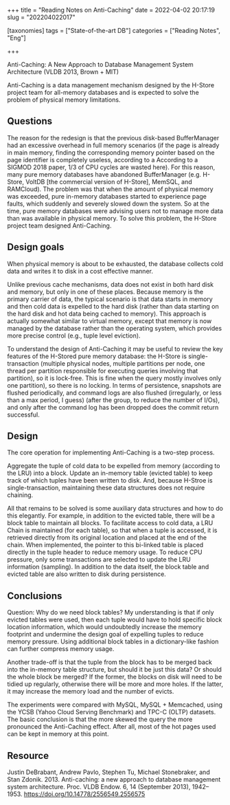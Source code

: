 +++
title = "Reading Notes on Anti-Caching"
date = 2022-04-02 20:17:19
slug = "202204022017"

[taxonomies]
tags = ["State-of-the-art DB"]
categories =  ["Reading Notes", "Eng"]

+++

Anti-Caching: A New Approach to Database Management System Architecture (VLDB 2013, Brown + MIT)

<!-- more -->

Anti-Caching is a data management mechanism designed by the H-Store project team for all-memory databases and is expected to solve the problem of physical memory limitations.

## Questions

The reason for the redesign is that the previous disk-based BufferManager had an excessive overhead in full memory scenarios (if the page is already in main memory, finding the corresponding memory pointer based on the page identifier is completely useless, according to a According to a SIGMOD 2018 paper, 1/3 of CPU cycles are wasted here). For this reason, many pure memory databases have abandoned BufferManager (e.g. H-Store, VoltDB [the commercial version of H-Store], MemSQL, and RAMCloud). The problem was that when the amount of physical memory was exceeded, pure in-memory databases started to experience page faults, which suddenly and severely slowed down the system. So at the time, pure memory databases were advising users not to manage more data than was available in physical memory. To solve this problem, the H-Store project team designed Anti-Caching.

## Design goals

When physical memory is about to be exhausted, the database collects cold data and writes it to disk in a cost effective manner.

Unlike previous cache mechanisms, data does not exist in both hard disk and memory, but only in one of these places. Because memory is the primary carrier of data, the typical scenario is that data starts in memory and then cold data is expelled to the hard disk (rather than data starting on the hard disk and hot data being cached to memory). This approach is actually somewhat similar to virtual memory, except that memory is now managed by the database rather than the operating system, which provides more precise control (e.g., tuple level eviction).

To understand the design of Anti-Caching it may be useful to review the key features of the H-Stored pure memory database: the H-Store is single-transaction (multiple physical nodes, multiple partitions per node, one thread per partition responsible for executing queries involving that partition), so it is lock-free. This is fine when the query mostly involves only one partition), so there is no locking. In terms of persistence, snapshots are flushed periodically, and command logs are also flushed (irregularly, or less than a max period, I guess) (after the group, to reduce the number of I/Os), and only after the command log has been dropped does the commit return successful.

## Design

The core operation for implementing Anti-Caching is a two-step process.

Aggregate the tuple of cold data to be expelled from memory (according to the LRU) into a block.
Update an in-memory table (evicted table) to keep track of which tuples have been written to disk.
And, because H-Stroe is single-transaction, maintaining these data structures does not require chaining.

All that remains to be solved is some auxiliary data structures and how to do this elegantly. For example, in addition to the evicted table, there will be a block table to maintain all blocks. To facilitate access to cold data, a LRU Chain is maintained (for each table), so that when a tuple is accessed, it is retrieved directly from its original location and placed at the end of the chain. When implemented, the pointer to this bi-linked table is placed directly in the tuple header to reduce memory usage. To reduce CPU pressure, only some transactions are selected to update the LRU information (sampling). In addition to the data itself, the block table and evicted table are also written to disk during persistence.

## Conclusions

Question: Why do we need block tables?
My understanding is that if only evicted tables were used, then each tuple would have to hold specific block location information, which would undoubtedly increase the memory footprint and undermine the design goal of expelling tuples to reduce memory pressure. Using additional block tables in a dictionary-like fashion can further compress memory usage.

Another trade-off is that the tuple from the block has to be merged back into the in-memory table structure, but should it be just this data? Or should the whole block be merged? If the former, the blocks on disk will need to be tidied up regularly, otherwise there will be more and more holes. If the latter, it may increase the memory load and the number of evicts.

The experiments were compared with MySQL, MySQL + Memcached, using the YCSB (Yahoo Cloud Serving Benchmark) and TPC-C (OLTP) datasets. The basic conclusion is that the more skewed the query the more pronounced the Anti-Caching effect. After all, most of the hot pages used can be kept in memory at this point.

## Resource

Justin DeBrabant, Andrew Pavlo, Stephen Tu, Michael Stonebraker, and Stan Zdonik. 2013. Anti-caching: a new approach to database management system architecture. Proc. VLDB Endow. 6, 14 (September 2013), 1942–1953. https://doi.org/10.14778/2556549.2556575

